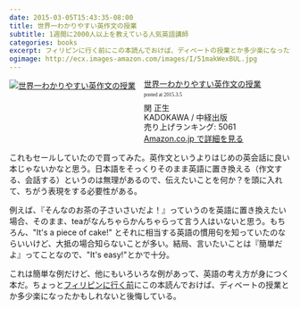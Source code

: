 ```yaml
---
date: 2015-03-05T15:43:35-08:00
title: 世界一わかりやすい英作文の授業
subtitle: 1週間に2000人以上を教えている人気英語講師
categories: books
excerpt: フィリピンに行く前にこの本読んでおけば、ディベートの授業とか多少楽になったかもしれないと後悔している。
ogimage: http://ecx.images-amazon.com/images/I/51makWexBUL.jpg
---
```


<div class="azlink-box"><div class="azlink-image" style="float:left"><a href="http://www.amazon.co.jp/exec/obidos/ASIN/B00OQ1IQQ4/warikiru-22/" name="azlinklink" target="_blank"><img src="http://ecx.images-amazon.com/images/I/51makWexBUL._SL160_.jpg" alt="世界一わかりやすい英作文の授業" style="border:none" /></a></div><div class="azlink-info" style="float:left;margin-left:15px;line-height:120%"><div class="azlink-name" style="margin-bottom:10px;line-height:120%"><a href="http://www.amazon.co.jp/exec/obidos/ASIN/B00OQ1IQQ4/warikiru-22/" name="azlinklink" target="_blank">世界一わかりやすい英作文の授業</a><div class="azlink-powered-date" style="font-size:7pt;margin-top:5px;font-family:verdana;line-height:120%">posted at 2015.3.5</div></div><div class="azlink-detail">関 正生<br />KADOKAWA / 中経出版<br />売り上げランキング: 5061<br /></div><div class="azlink-link" style="margin-top:5px"><a href="http://www.amazon.co.jp/exec/obidos/ASIN/B00OQ1IQQ4/warikiru-22/" target="_blank">Amazon.co.jp で詳細を見る</a></div></div><div class="azlink-footer" style="clear:left"></div></div>

これもセールしていたので買ってみた。英作文というよりはじめの英会話に良い本じゃないかなと思う。日本語をそっくりそのまま英語に置き換える（作文する、会話する）というのは無理があるので、伝えたいことを何か？を頭に入れて、ちがう表現をする必要性がある。

例えば、『そんなのお茶の子さいさいだよ！』っていうのを英語に置き換えたい場合、そのまま、teaがなんちゃらかんちゃらって言う人はいないと思う。もちろん、"It's a piece of cake!" とそれに相当する英語の慣用句を知っていたのならいいけど、大抵の場合知らないことが多い。結局、言いたいことは『簡単だよ』ってことなので、"It's easy!"とかで十分。

これは簡単な例だけど、他にもいろいろな例があって、英語の考え方が身につく本だ。ちょっと[フィリピンに行く前](/mol/log/p32k/)にこの本読んでおけば、ディベートの授業とか多少楽になったかもしれないと後悔している。

